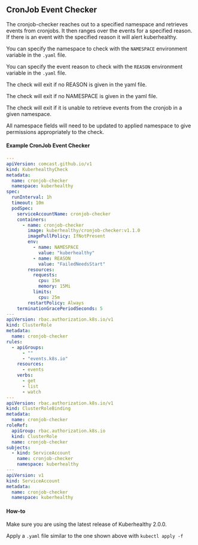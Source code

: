 ## CronJob Event Checker

The cronjob-checker reaches out to a specified namespace and retrieves events from cronjobs. It then ranges over the events for a specified reason. If there is an event with the specified reason it will alert kuberhealthy.

You can specify the namespace to check with the `NAMESPACE` environment variable in the `.yaml` file.

You can specify the event reason to check with the `REASON` environment variable in the `.yaml` file.

The check will exit if no REASON is given in the yaml file.

The check will exit if no NAMESPACE is given in the yaml file.

The check will exit if it is unable to retrieve events from the cronjob in a given namespace.

All namespace fields will need to be updated to applied namespace to give permissions appropriately to the check.

#### Example CronJob Event Checker

```yaml
---
apiVersion: comcast.github.io/v1
kind: KuberhealthyCheck
metadata:
  name: cronjob-checker
  namespace: kuberhealthy
spec:
  runInterval: 1h
  timeout: 10m
  podSpec:
    serviceAccountName: cronjob-checker
    containers:
      - name: cronjob-checker
        image: kuberhealthy/cronjob-checker:v1.1.0
        imagePullPolicy: IfNotPresent
        env:
          - name: NAMESPACE
            value: "kuberhealthy"
          - name: REASON
            value: "FailedNeedsStart"
        resources:
          requests:
            cpu: 15m
            memory: 15Mi
          limits:
            cpu: 25m
        restartPolicy: Always
    terminationGracePeriodSeconds: 5
---
apiVersion: rbac.authorization.k8s.io/v1
kind: ClusterRole
metadata:
  name: cronjob-checker
rules:
  - apiGroups:
      - ""
      - "events.k8s.io"
    resources:
      - events
    verbs:
      - get
      - list
      - watch
---
apiVersion: rbac.authorization.k8s.io/v1
kind: ClusterRoleBinding
metadata:
  name: cronjob-checker
roleRef:
  apiGroup: rbac.authorization.k8s.io
  kind: ClusterRole
  name: cronjob-checker
subjects:
  - kind: ServiceAccount
    name: cronjob-checker
    namespace: kuberhealthy
---
apiVersion: v1
kind: ServiceAccount
metadata:
  name: cronjob-checker
  namespace: kuberhealthy
```

#### How-to

Make sure you are using the latest release of Kuberhealthy 2.0.0.

Apply a `.yaml` file similar to the one shown above with `kubectl apply -f`
